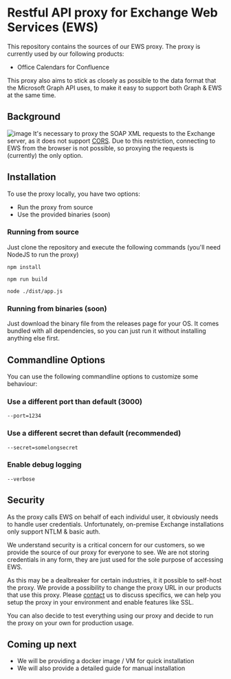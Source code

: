 # Restful API proxy for Exchange Web Services (EWS)

This repository contains the sources of our EWS proxy. The proxy is currently used by our following products:

- Office Calendars for Confluence

This proxy also aims to stick as closely as possible to the data format that the Microsoft Graph API uses, to make it easy to support both Graph & EWS at the same time.

## Background

![image](https://user-images.githubusercontent.com/2111803/33890249-f4298e4c-df52-11e7-804e-67c68fbcc762.png)
It's necessary to proxy the SOAP XML requests to the Exchange server, as it does not support [CORS](https://developer.mozilla.org/en-US/docs/Web/HTTP/CORS). Due to this restriction, connecting to EWS from the browser is not possible, so proxying the requests is (currently) the only option.

## Installation

To use the proxy locally, you have two options:
- Run the proxy from source
- Use the provided binaries (soon)

### Running from source

Just clone the repository and execute the following commands (you'll need NodeJS to run the proxy)

`
npm install
`

`
npm run build
`

`
node ./dist/app.js
`

### Running from binaries (soon)

Just download the binary file from the releases page for your OS. It comes bundled with all dependencies, so you can just run it without installing anything else first.

## Commandline Options

You can use the following commandline options to customize some behaviour:

### Use a different port than default (3000)
`
--port=1234
`

### Use a different secret than default (recommended)
`
--secret=somelongsecret
`

### Enable debug logging
`
--verbose
`

## Security

As the proxy calls EWS on behalf of each individul user, it obviously needs to handle user credentials. Unfortunately, on-premise Exchange installations only support NTLM & basic auth.

We understand security is a critical concern for our customers, so we provide the source of our proxy for everyone to see. We are not storing credentials in any form, they are just used for the sole purpose of accessing EWS. 

As this may be a dealbreaker for certain industries, it it possible to self-host the proxy. We provide a possibility to change the proxy URL in our products that use this proxy. Please [contact](mailto:contact@yasoon.com) us to discuss specifics, we can help you setup the proxy in your environment and enable features like SSL.

You can also decide to test everything using our proxy and decide to run the proxy on your own for production usage.

## Coming up next

- We will be providing a docker image / VM for quick installation
- We will also provide a detailed guide for manual installation
